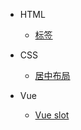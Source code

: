 - HTML

  - [标签](HTML/测试1.md)

- CSS

  - [居中布局](CSS/居中.md)
  <!-- - [公众平台](CONTACT.md) -->

- Vue

  - [Vue slot](Vue/测试2.md)

<!-- - Gradle
  - [Deploy](deploy.md)
- 其他小工具

  - [JWT](jwt/README.md)

- [Awesome docsify](awesome.md)
- [Changelog](changelog.md) -->
